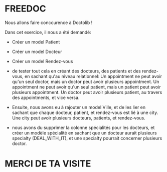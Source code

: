 # FREEDOC

Nous allons faire conccurence à Doctolib !

Dans cet exercice, il nous a été demandé: 
 - Créer un model Patient
 - Créer un model Docteur
 - Créer un model Rendez-vous
 - de tester tout cela en créant des docteurs, des patients et des rendez-vous, en sachant qu'au niveau relationnel:
 Un appointment ne peut avoir qu'un seul doctor, mais un doctor peut avoir plusieurs appointment.
Un appointment ne peut avoir qu'un seul patient, mais un patient peut avoir plusieurs appointment.
Un doctor peut avoir plusieurs patient, au travers des appointments, et vice versa.

 - Ensuite, nous avons eu à rajouter un model Ville, 
 et de les lier en sachant que chaque docteur, patient, et rendez-vous est lié à une city. Une city peut avoir plusieurs docteurs, patients, et rendez-vous.
 - nous avons du supprimer la colonne spécialités pour les docteurs, et créer un modèle spécialité en sachant que un docteur aurait plusieurs specialty (DEAL_WITH_IT), et une specialty pourrait concerner plusieurs doctor.

 # MERCI DE TA VISITE
 